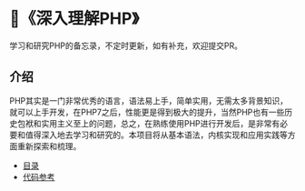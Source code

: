 # :blue_book:《深入理解PHP》

学习和研究PHP的备忘录，不定时更新，如有补充，欢迎提交PR。

## 介绍

PHP其实是一门非常优秀的语言，语法易上手，简单实用，无需太多背景知识，就可以上手开发，在PHP7之后，性能更是得到极大的提升，当然PHP也有一些历史包袱和实用主义至上的问题，总之，在熟练使用PHP进行开发后，是非常有必要和值得深入地去学习和研究的。本项目将从基本语法，内核实现和应用实践等方面重新探索和梳理。

- [目录](SUMMARY.md)
- [代码参考](https://github.com/php-china/advanced-php-programming-book-code)